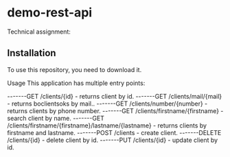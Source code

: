 # demo-rest-api
Technical assignment:
## Installation
To use this repository, you need to download it.

Usage
This application has multiple entry points:

-------GET /clients/{id} - returns client by id.
-------GET /clients/mail/{mail} - returns boclientsoks by mail..
-------GET /clients/number/{number} - returns clients by phone number.
-------GET /clients/firstname/{firstname} - search client by name.
-------GET /clients/firstname/{firstname}/lastname/{lastname} - returns clients by firstname and lastname.
-------POST /clients - create client.
-------DELETE /clients/{id} - delete client by id.
-------PUT /clients/{id} - update client by id.
